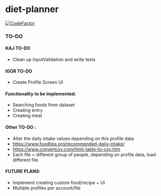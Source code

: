# diet-planner
[![CodeFactor](https://www.codefactor.io/repository/github/igor-siergiej/diet-planner/badge)](https://www.codefactor.io/repository/github/igor-siergiej/diet-planner)
### TO-DO

#### KAJ TO-DO
- Clean up InputValidation and write tests

#### IGOR TO-DO
 - Create Profile Screen UI

#### Functionality to be implemented:
- Searching foods from dataset
- Creating entry
- Creating meal

#### Other TO-DO :
- Alter the daily intake values depending on this profile data
- https://www.foodtips.org/recommended-daily-intake/
- https://www.convertcsv.com/html-table-to-csv.htm
- Each file = different group of people, depending on profile data, load different file.

#### FUTURE PLANS:
- Implement creating custom food/recipe + UI
- Multiple profiles per account/file

